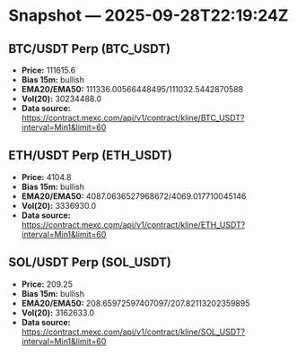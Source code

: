 # Snapshot — 2025-09-28T22:19:24Z

## BTC/USDT Perp (BTC_USDT)
- **Price:** 111615.6
- **Bias 15m:** bullish
- **EMA20/EMA50:** 111336.00566448495/111032.5442870588
- **Vol(20):** 30234488.0
- **Data source:** https://contract.mexc.com/api/v1/contract/kline/BTC_USDT?interval=Min1&limit=60

## ETH/USDT Perp (ETH_USDT)
- **Price:** 4104.8
- **Bias 15m:** bullish
- **EMA20/EMA50:** 4087.0636527968672/4069.017710045146
- **Vol(20):** 3336930.0
- **Data source:** https://contract.mexc.com/api/v1/contract/kline/ETH_USDT?interval=Min1&limit=60

## SOL/USDT Perp (SOL_USDT)
- **Price:** 209.25
- **Bias 15m:** bullish
- **EMA20/EMA50:** 208.65972597407097/207.82113202359895
- **Vol(20):** 3162633.0
- **Data source:** https://contract.mexc.com/api/v1/contract/kline/SOL_USDT?interval=Min1&limit=60
